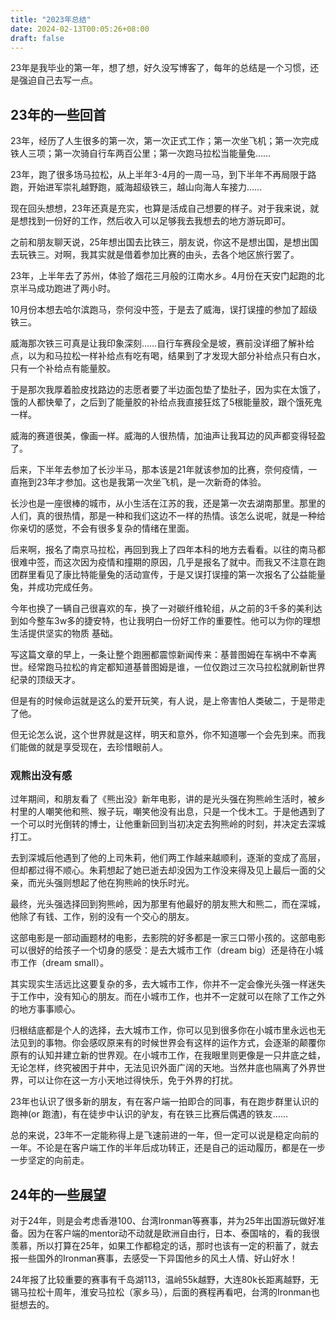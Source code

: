 ```yaml
---
title: "2023年总结"
date: 2024-02-13T00:05:26+08:00
draft: false
---
```


23年是我毕业的第一年，想了想，好久没写博客了，每年的总结是一个习惯，还是强迫自己去写一点。

## 23年的一些回首

23年，经历了人生很多的第一次，第一次正式工作；第一次坐飞机；第一次完成铁人三项；第一次骑自行车两百公里；第一次跑马拉松当能量兔……

23年，跑了很多场马拉松，从上半年3-4月的一周一马，到下半年不再局限于路跑，开始进军崇礼越野跑，威海超级铁三，越山向海人车接力……

现在回头想想，23年还真是充实，也算是活成自己想要的样子。对于我来说，就是想找到一份好的工作，然后收入可以足够我去我想去的地方游玩即可。

之前和朋友聊天说，25年想出国去比铁三，朋友说，你这不是想出国，是想出国去玩铁三。对啊，我其实就是借着参加比赛的由头，去各个地区旅行罢了。

23年，上半年去了苏州，体验了烟花三月般的江南水乡。4月份在天安门起跑的北京半马成功跑进了两小时。

10月份本想去哈尔滨跑马，奈何没中签，于是去了威海，误打误撞的参加了超级铁三。

威海那次铁三可真是让我印象深刻……自行车赛段全是坡，赛前没详细了解补给点，以为和马拉松一样补给点有吃有喝，结果到了才发现大部分补给点只有白水，只有一个补给点有能量胶。

于是那次我厚着脸皮找路边的志愿者要了半边面包垫了垫肚子，因为实在太饿了，饿的人都快晕了，之后到了能量胶的补给点我直接狂炫了5根能量胶，跟个饿死鬼一样。

威海的赛道很美，像画一样。威海的人很热情，加油声让我耳边的风声都变得轻盈了。

后来，下半年去参加了长沙半马，那本该是21年就该参加的比赛，奈何疫情，一直拖到23年才参加。这也是我第一次坐飞机，是一次新奇的体验。

长沙也是一座很棒的城市，从小生活在江苏的我，还是第一次去湖南那里。那里的人们，真的很热情，那是一种和我们这边不一样的热情。该怎么说呢，就是一种给你亲切的感觉，不会有很多复杂的情绪在里面。

后来啊，报名了南京马拉松，再回到我上了四年本科的地方去看看。以往的南马都很难中签，而这次因为疫情和撞期的原因，几乎是报名了就中。而我又不注意在跑团群里看见了康比特能量兔的活动宣传，于是又误打误撞的第一次报名了公益能量兔，并成功完成任务。

今年也换了一辆自己很喜欢的车，换了一对碳纤维轮组，从之前的3千多的美利达到如今整车3w多的捷安特，也让我明白一份好工作的重要性。他可以为你的理想生活提供坚实的物质 基础。

写这篇文章的早上，一条让整个跑圈都震惊新闻传来：基普图姆在车祸中不幸离世。经常跑马拉松的肯定都知道基普图姆是谁，一位仅跑过三次马拉松就刷新世界纪录的顶级天才。

但是有的时候命运就是这么的爱开玩笑，有人说，是上帝害怕人类破二，于是带走了他。

但无论怎么说，这个世界就是这样，明天和意外，你不知道哪一个会先到来。而我们能做的就是享受现在，去珍惜眼前人。

### 观熊出没有感
过年期间，和朋友看了《熊出没》新年电影，讲的是光头强在狗熊岭生活时，被乡村里的人嘲笑他和熊、猴子玩，嘲笑他没有出息，只是一个伐木工。于是他遇到了一个可以时光倒转的博士，让他重新回到当初决定去狗熊岭的时刻，并决定去深城打工。

去到深城后他遇到了他的上司朱莉，他们两工作越来越顺利，逐渐的变成了高层，但却都过得不顺心。朱莉想起了她已逝去却没因为工作没来得及见上最后一面的父亲，而光头强则想起了他在狗熊岭的快乐时光。

最终，光头强选择回到狗熊岭，因为那里有他最好的朋友熊大和熊二，而在深城，他除了有钱、工作，别的没有一个交心的朋友。

这部电影是一部动画题材的电影，去影院的好多都是一家三口带小孩的。这部电影可以很好的给孩子一个切身的感受：是去大城市工作（dream big）还是待在小城市工作（dream small）。

其实现实生活远比这要复杂的多，去大城市工作，你并不一定会像光头强一样迷失于工作中，没有知心的朋友。而在小城市工作，也并不一定就可以在除了工作之外的地方事事顺心。

归根结底都是个人的选择，去大城市工作，你可以见到很多你在小城市里永远也无法见到的事物。你会感叹原来有的时候世界会有这样的运作方式，会逐渐的颠覆你原有的认知并建立新的世界观。在小城市工作，在我眼里则更像是一只井底之蛙，无论怎样，终究被困于井中，无法见识外面广阔的天地。当然井底也隔离了外界世界，可以让你在这一方小天地过得快乐，免于外界的打扰。

23年也认识了很多新的朋友，有在客户端一拍即合的同事，有在跑步群里认识的跑神(or 跑渣)，有在徒步中认识的驴友，有在铁三比赛后偶遇的铁友……

总的来说，23年不一定能称得上是飞速前进的一年，但一定可以说是稳定向前的一年。不论是在客户端工作的半年后成功转正，还是自己的运动履历，都是在一步一步坚定的向前走。

## 24年的一些展望
对于24年，则是会考虑香港100、台湾Ironman等赛事，并为25年出国游玩做好准备。因为在客户端的mentor动不动就是欧洲自由行，日本、泰国啥的，看的我很羡慕，所以打算在25年，如果工作都稳定的话，那时也该有一定的积蓄了，就去报一些国外的Ironman赛事，去感受一下异国他乡的风土人情、好山好水！

24年报了比较重要的赛事有千岛湖113，温岭55k越野，大连80k长距离越野，无锡马拉松十周年，淮安马拉松（家乡马），后面的赛程再看吧，台湾的Ironman也挺想去的。